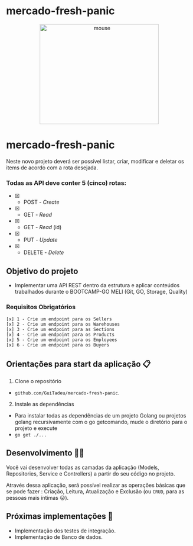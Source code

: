 # mercado-fresh-panic

<p align="center">
  <img align="https://unidoc.io/media/creating-msword-documents-in-golang-using-template.jpg" alt="mouse" src="" height="270px" width="80%" />
</p>

# mercado-fresh-panic

Neste novo projeto deverá ser possível listar, criar, modificar e deletar os items de acordo com a rota desejada.</br>

### Todas as API deve conter 5 (cinco) rotas:

- [x] - POST - _Create_
- [x] - GET - _Read_
- [x] - GET - _Read_ (id)
- [x] - PUT - _Update_
- [x] - DELETE - _Delete_

## Objetivo do projeto

- Implementar uma API REST dentro da estrutura e aplicar conteúdos trabalhados durante o BOOTCAMP-GO MELI (Git, GO, Storage, Quality)

### Requisitos Obrigatórios<br>

    [x] 1 - Crie um endpoint para os Sellers
    [x] 2 - Crie um endpoint para os Warehouses
    [x] 3 - Crie um endpoint para as Sections
    [x] 4 - Crie um endpoint para os Products
    [x] 5 - Crie um endpoint para os Employees
    [x] 6 - Crie um endpoint para os Buyers

## Orientações para start da aplicação 📋

1. Clone o repositório

- `github.com/GuiTadeu/mercado-fresh-panic`.

2. Instale as dependências

- Para instalar todas as dependências de um projeto Golang ou projetos golang recursivamente com o go getcomando, mude o diretório para o projeto e execute
- `go get ./...`

## Desenvolvimento 👩‍💻

Você vai desenvolver todas as camadas da aplicação (Models, Repositories, Service e Controllers) a partir do seu código no projeto.

Através dessa aplicação, será possível realizar as operações básicas que se pode fazer : Criação, Leitura, Atualização e Exclusão (ou `CRUD`, para as pessoas mais íntimas 😜).

## Próximas implementações 💯

- Implementação dos testes de integração.
- Implementação de Banco de dados.
